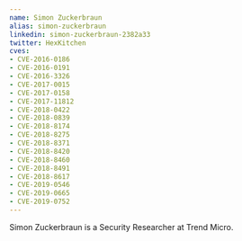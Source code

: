 ```yaml
---
name: Simon Zuckerbraun
alias: simon-zuckerbraun
linkedin: simon-zuckerbraun-2382a33
twitter: HexKitchen
cves:
- CVE-2016-0186
- CVE-2016-0191
- CVE-2016-3326
- CVE-2017-0015
- CVE-2017-0158
- CVE-2017-11812
- CVE-2018-0422
- CVE-2018-0839
- CVE-2018-8174
- CVE-2018-8275
- CVE-2018-8371
- CVE-2018-8420
- CVE-2018-8460
- CVE-2018-8491
- CVE-2018-8617
- CVE-2019-0546
- CVE-2019-0665
- CVE-2019-0752
---
```

Simon Zuckerbraun is a Security Researcher at Trend Micro.